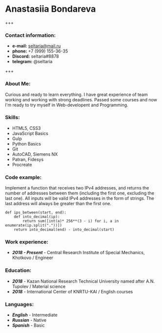 # **Anastasiia Bondareva**

+++

### **Contact information:**
- **e-mail:** seltaria@mail.ru
- **phone:** +7 (999) 155-36-35
- **Discord:** seltaria#8878
- **telegram:** @seltaria
    
+++

### About Me:
Curious and ready to learn everything. I have great experience of team working and working with strong deadlines. Passed some courses and now I'm ready to try myself in Web-developent and Programming.

### Skills:
- HTML5, CSS3
- JavaScript Basics
- Gulp
- Python Basics
- Git
- AutoCAD, Siemens NX
- Patran, Fidesys
- Procreate

### Code example:
Implement a function that receives two IPv4 addresses, and returns the number of addresses between them (including the first one, excluding the last one).
All inputs will be valid IPv4 addresses in the form of strings. The last address will always be greater than the first one.
```
def ips_between(start, end):
    def into_decimal(ip):
        return sum([int(a)* 256**(3 - i) for i, a in enumerate(ip.split("."))])
    return into_decimal(end) - into_decimal(start)
```

### Work experience:
- ***2018 - Present*** - Central Research Institute of Special Mechanics, Khotkovo / Engineer

### Education:
- ***2018*** - Kazan National Research Technical University named after A.N. Tupolev / Material science
- ***2018*** - International Center of KNRTU-KAI / English courses

### Languages:
- ***English*** - Intermediate
- ***Russian*** - Native
- ***Spanish*** - Basic